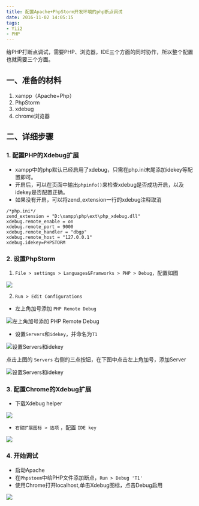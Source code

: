```yaml
---
title: 配置Apache+PhpStorm开发环境的php断点调试
date: 2016-11-02 14:05:15
tags: 
- Yii2
- PHP
---
```


给PHP打断点调试，需要PHP、浏览器，IDE三个方面的同时协作，所以整个配置也就需要三个方面。

## 一、准备的材料

1. xampp（Apache+Php）
2. PhpStorm
3. xdebug
4. chrome浏览器

<!-- more -->

## 二、详细步骤
### 1. 配置PHP的Xdebug扩展
- xampp中的php默认已经启用了xdebug，只需在php.ini末尾添加idekey等配置即可。
- 开启后，可以在页面中输出`phpinfo()`来检查xdebug是否成功开启，以及idekey是否配置正确。
- 如果没有开启，可以将zend_extension一行的xdebug注释取消
```
/*php.ini*/
zend_extension = "D:\xampp\php\ext\php_xdebug.dll"
xdebug.remote_enable = on
xdebug.remote_port = 9000
xdebug.remote_handler = "dbgp"
xdebug.remote_host = "127.0.0.1"
xdebug.idekey=PHPSTORM

```

### 2. 设置PhpStorm

1.  `File > settings > Languages&Framworks > PHP > Debug`，配置如图

![](http://odovakhft.bkt.clouddn.com/PhpStorm%E9%85%8D%E7%BD%AE1.png?imageView/2/w/800)

2.  `Run > Edit Configurations`

- 左上角加号添加 `PHP Remote Debug`

![左上角加号添加 `PHP Remote Debug`](http://odovakhft.bkt.clouddn.com/%E9%A1%B9%E7%9B%AEdebug1.png?imageView/2/w/800)

- 设置`Servers`和`idekey`，并命名为`T1`

![设置`Servers`和`idekey`](http://odovakhft.bkt.clouddn.com/%E9%A1%B9%E7%9B%AEdebug2.png?imageView/2/w/800)

点击上图的 `Servers` 右侧的三点按钮，在下图中点击左上角加号，添加Server

![设置`Servers`和`idekey`](http://odovakhft.bkt.clouddn.com/%E9%A1%B9%E7%9B%AEdebug3.png?imageView/2/w/800)

### 3. 配置Chrome的Xdebug扩展

- 下载Xdebug helper 

![](http://odovakhft.bkt.clouddn.com/chrome%E4%B8%8B%E8%BD%BDxdebug.png?imageView/2/w/800)

-  `右键扩展图标 > 选项` ，配置 `IDE key`

![](http://odovakhft.bkt.clouddn.com/xdebug%E6%89%A9%E5%B1%951.png?imageView/2/w/800)

### 4. 开始调试

 - 启动Apache
 - 在`Phpstoem`中给PHP文件添加断点，`Run > Debug 'T1'`
 - 使用Chrome打开localhost,单击Xdebug图标，点击Debug启用

 ![](http://odovakhft.bkt.clouddn.com/xdebug%E5%90%AF%E5%8A%A8.png)